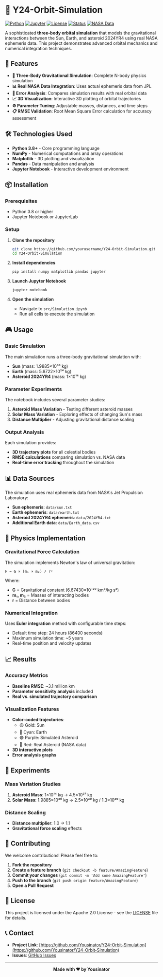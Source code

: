 # 🚀 Y24-Orbit-Simulation

[![Python](https://img.shields.io/badge/Python-3.8+-blue.svg)](https://www.python.org/downloads/)
[![Jupyter](https://img.shields.io/badge/Jupyter-Notebook-orange.svg)](https://jupyter.org/)
[![License](https://img.shields.io/badge/License-MIT-green.svg)](LICENSE)
[![Status](https://img.shields.io/badge/Status-Active-brightgreen.svg)](https://github.com/yourusername/Y24-Orbit-Simulation)
[![NASA Data](https://img.shields.io/badge/Data-NASA%20Ephemeris-red.svg)](https://ssd.jpl.nasa.gov/)

A sophisticated **three-body orbital simulation** that models the gravitational interactions between the Sun, Earth, and asteroid 2024YR4 using real NASA ephemeris data. This project demonstrates advanced orbital mechanics and numerical integration techniques.

## 🌟 Features

- **🔬 Three-Body Gravitational Simulation**: Complete N-body physics simulation
- **📊 Real NASA Data Integration**: Uses actual ephemeris data from JPL
- **🎯 Error Analysis**: Compares simulation results with real orbital data
- **📈 3D Visualization**: Interactive 3D plotting of orbital trajectories
- **⚙️ Parameter Tuning**: Adjustable masses, distances, and time steps
- **📋 RMSE Validation**: Root Mean Square Error calculation for accuracy assessment

## 🛠️ Technologies Used

- **Python 3.8+** - Core programming language
- **NumPy** - Numerical computations and array operations
- **Matplotlib** - 3D plotting and visualization
- **Pandas** - Data manipulation and analysis
- **Jupyter Notebook** - Interactive development environment

## 📦 Installation

### Prerequisites

- Python 3.8 or higher
- Jupyter Notebook or JupyterLab

### Setup

1. **Clone the repository**
   ```bash
   git clone https://github.com/yourusername/Y24-Orbit-Simulation.git
   cd Y24-Orbit-Simulation
   ```

2. **Install dependencies**
   ```bash
   pip install numpy matplotlib pandas jupyter
   ```

3. **Launch Jupyter Notebook**
   ```bash
   jupyter notebook
   ```

4. **Open the simulation**
   - Navigate to `src/Simulation.ipynb`
   - Run all cells to execute the simulation

## 🎮 Usage

### Basic Simulation

The main simulation runs a three-body gravitational simulation with:
- **Sun** (mass: 1.9885×10³⁰ kg)
- **Earth** (mass: 5.9722×10²⁴ kg)
- **Asteroid 2024YR4** (mass: 1×10¹⁴ kg)

### Parameter Experiments

The notebook includes several parameter studies:

1. **Asteroid Mass Variation** - Testing different asteroid masses
2. **Solar Mass Variation** - Exploring effects of changing Sun's mass
3. **Distance Multiplier** - Adjusting gravitational distance scaling

### Output Analysis

Each simulation provides:
- **3D trajectory plots** for all celestial bodies
- **RMSE calculations** comparing simulation vs. NASA data
- **Real-time error tracking** throughout the simulation

## 📊 Data Sources

The simulation uses real ephemeris data from NASA's Jet Propulsion Laboratory:

- **Sun ephemeris**: `data/sun.txt`
- **Earth ephemeris**: `data/earth.txt`
- **Asteroid 2024YR4 ephemeris**: `data/2024YR4.txt`
- **Additional Earth data**: `data/Earth_data.csv`

## 🔬 Physics Implementation

### Gravitational Force Calculation

The simulation implements Newton's law of universal gravitation:

```
F = G × (m₁ × m₂) / r²
```

Where:
- **G** = Gravitational constant (6.67430×10⁻²⁰ km³/kg·s²)
- **m₁, m₂** = Masses of interacting bodies
- **r** = Distance between bodies

### Numerical Integration

Uses **Euler integration** method with configurable time steps:
- Default time step: 24 hours (86400 seconds)
- Maximum simulation time: ~5 years
- Real-time position and velocity updates

## 📈 Results

### Accuracy Metrics

- **Baseline RMSE**: ~3.1 million km
- **Parameter sensitivity analysis** included
- **Real vs. simulated trajectory comparison**

### Visualization Features

- **Color-coded trajectories**:
  - 🟡 Gold: Sun
  - 🔵 Cyan: Earth
  - 🟣 Purple: Simulated Asteroid
  - 🔴 Red: Real Asteroid (NASA data)
- **3D interactive plots**
- **Error analysis graphs**

## 🧪 Experiments

### Mass Variation Studies

1. **Asteroid Mass**: 1×10¹⁴ kg → 4.5×10²⁷ kg
2. **Solar Mass**: 1.9885×10³⁰ kg → 2.5×10³⁰ kg / 1.3×10³⁰ kg

### Distance Scaling

- **Distance multiplier**: 1.0 → 1.1
- **Gravitational force scaling** effects

## 🤝 Contributing

We welcome contributions! Please feel free to:

1. **Fork the repository**
2. **Create a feature branch** (`git checkout -b feature/AmazingFeature`)
3. **Commit your changes** (`git commit -m 'Add some AmazingFeature'`)
4. **Push to the branch** (`git push origin feature/AmazingFeature`)
5. **Open a Pull Request**

## 📝 License

This project is licensed under the Apache 2.0 License - see the [LICENSE](LICENSE) file for details.

## 📞 Contact

- **Project Link**: [https://github.com/Yousinator/Y24-Orbit-Simulation](https://github.com/Yousinator/Y24-Orbit-Simulation)
- **Issues**: [GitHub Issues](https://github.com/Yousinator/Y24-Orbit-Simulation/issues)

---

<div align="center">

**Made with ❤️ by Yousinator**

</div>
